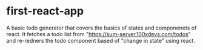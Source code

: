 # first-react-app
A basic todo generator that covers the basics of states and componenets of react.
It fetches a todo list from "https://sum-server.100xdevs.com/todos" and re-redners
the todo component based of "change in state" using react.
